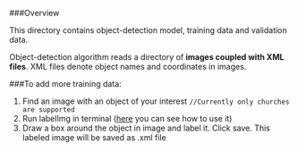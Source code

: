 ###Overview

This directory contains object-detection model, training data and validation data.

Object-detection algorithm reads a directory of **images coupled with XML files**. XML files denote object names and coordinates in images.

###To add more training data:
1. Find an image with an object of your interest `//Currently only churches are supported`
2. Run labelImg in terminal ([here](https://towardsdatascience.com/build-a-custom-trained-object-detection-model-with-5-lines-of-code-713ba7f6c0fb) you can see how to use it)
3. Draw a box around the object in image and label it. Click save. This labeled image will be saved as .xml file